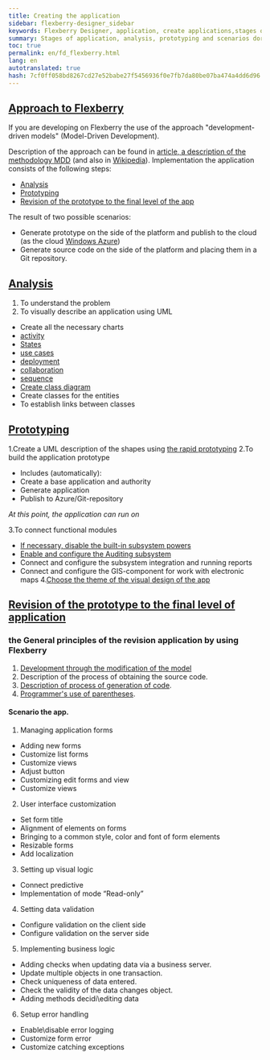 ```yaml
--- 
title: Creating the application 
sidebar: flexberry-designer_sidebar 
keywords: Flexberry Designer, application, create applications,stages of application, analysis, protop, prototyping, modulii, scripts, customize 
summary: Stages of application, analysis, prototyping and scenarios dorabotki application 
toc: true 
permalink: en/fd_flexberry.html 
lang: en 
autotranslated: true 
hash: 7cf0ff058bd8267cd27e52babe27f5456936f0e7fb7da80be07ba474a4dd6d96 
--- 
```


## [Approach to Flexberry](fd_model-driven-architecture.html) 

If you are developing on Flexberry the use of the approach "development-driven models" (Model-Driven Development). 

Description of the approach can be found in [article, a description of the methodology MDD](fd_model-driven-architecture.html) (and also in [Wikipedia](http://ru.wikipedia.org/wiki/Model_Driven_Architecture)). 
Implementation the application consists of the following steps: 

* [Analysis](fd_analys.html) 
* [Prototyping](fd_using-quick-prototyping.html) 
* [Revision of the prototype to the final level of the app](fd_development.html) 

The result of two possible scenarios: 

* Generate prototype on the side of the platform and publish to the cloud (as the cloud [Windows Azure](http://www.windowsazure.com)) 
* Generate source code on the side of the platform and placing them in a Git repository. 

## [Analysis](fd_analys.html) 

1. To understand the problem 
2. To visually describe an application using UML 
* Create all the necessary charts 
* [activity](fd_activity-diagram.html) 
* [States](fd_statechart-diagram.html) 
* [use cases](fd_use-case-diagram.html) 
* [deployment](fd_deployment-diagram.html) 
* [collaboration](fd_collaboration-diagram.html) 
* [sequence](fd_sequence-diagram.html) 
* [Create class diagram](fd_editing-diagram.html) 
* Create classes for the entities 
* To establish links between classes 

## [Prototyping](fd_prototype-creation.html) 

1.Create a UML description of the shapes using [the rapid prototyping](fd_prototype-creation.html) 
2.To build the application prototype 
* Includes (automatically): 
* Create a base application and authority 
* Generate application 
* Publish to Azure/Git-repository 

*At this point, the application can run on* 

3.To connect functional modules 
* [If necessary, disable the built-in subsystem powers](efs_secutity.html) 
* [Enable and configure the Auditing subsystem](efs_audit.html) 
* Connect and configure the subsystem integration and running reports 
* Connect and configure the GIS-component for work with electronic maps 
4.[Choose the theme of the visual design of the app](fa_choose-theme.html) 

## [Revision of the prototype to the final level of application](fd_application-development.html) 

### the General principles of the revision application by using Flexberry 

1. [Development through the modification of the model](fd_code-generation.html) 
2. Description of the process of obtaining the source code. 
3. [Description of process of generation of code](fd_code-generation.html). 
4. [Programmer's use of parentheses](fo_programmer-brackets.html). 

#### Scenario the app. 

1. Managing application forms 
* Adding new forms 
* Customize list forms 
* Customize views 
* Adjust button 
* Customizing edit forms and view 
* Customize views 
2. User interface customization 
* Set form title 
* Alignment of elements on forms 
* Bringing to a common style, color and font of form elements 
* Resizable forms 
* Add localization 
3. Setting up visual logic 
* Connect predictive 
* Implementation of mode “Read-only” 
4. Setting data validation 
* Configure validation on the client side 
* Configure validation on the server side 
5. Implementing business logic 
* Adding checks when updating data via a business server. 
* Update multiple objects in one transaction. 
* Check uniqueness of data entered. 
* Check the validity of the data changes object. 
* Adding methods decidi\editing data 
6. Setup error handling 
* Enable\disable error logging 
* Customize form error 
* Customize catching exceptions 





